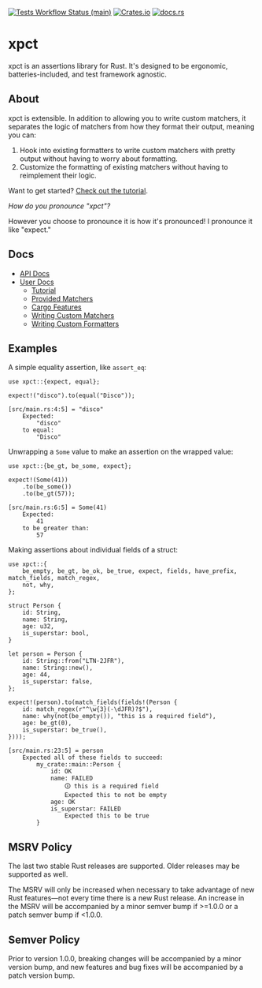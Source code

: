 [![Tests Workflow Status (main)](https://img.shields.io/github/actions/workflow/status/lostatc/xpct/test.yaml?branch=main&label=Tests&style=for-the-badge&logo=github)](https://github.com/lostatc/xpct/actions/workflows/test.yaml)
[![Crates.io](https://img.shields.io/crates/v/xpct?logo=rust&style=for-the-badge)](https://crates.io/crates/xpct)
[![docs.rs](https://img.shields.io/docsrs/xpct?logo=docs.rs&style=for-the-badge)](https://docs.rs/xpct)

# xpct

xpct is an assertions library for Rust. It's designed to be ergonomic,
batteries-included, and test framework agnostic.

## About

xpct is extensible. In addition to allowing you to write custom matchers, it
separates the logic of matchers from how they format their output, meaning you
can:

1. Hook into existing formatters to write custom matchers with pretty output
   without having to worry about formatting.
2. Customize the formatting of existing matchers without having to reimplement
   their logic.

Want to get started? [Check out the
tutorial](https://docs.rs/xpct/latest/xpct/docs/tutorial/index.html).

*How do you pronounce "xpct"?*

However you choose to pronounce it is how it's pronounced! I pronounce it like
"expect."

## Docs

- [API Docs](https://docs.rs/xpct/latest/xpct/index.html)
- [User Docs](https://docs.rs/xpct/latest/xpct/docs/index.html)
  - [Tutorial](https://docs.rs/xpct/latest/xpct/docs/tutorial/index.html)
  - [Provided Matchers](https://docs.rs/xpct/latest/xpct/docs/matcher_list/index.html)
  - [Cargo Features](https://docs.rs/xpct/latest/xpct/docs/cargo_features/index.html)
  - [Writing Custom Matchers](https://docs.rs/xpct/latest/xpct/docs/writing_matchers/index.html)
  - [Writing Custom Formatters](https://docs.rs/xpct/latest/xpct/docs/writing_formatters/index.html)

## Examples

A simple equality assertion, like `assert_eq`:

```rust,should_panic
use xpct::{expect, equal};

expect!("disco").to(equal("Disco"));
```

```text
[src/main.rs:4:5] = "disco"
    Expected:
        "disco"
    to equal:
        "Disco"
```

Unwrapping a `Some` value to make an assertion on the wrapped value:

```rust,should_panic
use xpct::{be_gt, be_some, expect};

expect!(Some(41))
    .to(be_some())
    .to(be_gt(57));
```

```text
[src/main.rs:6:5] = Some(41)
    Expected:
        41
    to be greater than:
        57
```

Making assertions about individual fields of a struct:

```rust,should_panic
use xpct::{
    be_empty, be_gt, be_ok, be_true, expect, fields, have_prefix, match_fields, match_regex,
    not, why,
};

struct Person {
    id: String,
    name: String,
    age: u32,
    is_superstar: bool,
}

let person = Person {
    id: String::from("LTN-2JFR"),
    name: String::new(),
    age: 44,
    is_superstar: false,
};

expect!(person).to(match_fields(fields!(Person {
    id: match_regex(r"^\w{3}(-\dJFR)?$"),
    name: why(not(be_empty()), "this is a required field"),
    age: be_gt(0),
    is_superstar: be_true(),
})));
```

```text
[src/main.rs:23:5] = person
    Expected all of these fields to succeed:
        my_crate::main::Person {
            id: OK
            name: FAILED
                🛈 this is a required field
                Expected this to not be empty
            age: OK
            is_superstar: FAILED
                Expected this to be true
        }
```

## MSRV Policy

The last two stable Rust releases are supported. Older releases may be supported
as well.

The MSRV will only be increased when necessary to take advantage of new Rust
features—not every time there is a new Rust release. An increase in the MSRV
will be accompanied by a minor semver bump if >=1.0.0 or a patch semver bump if
<1.0.0.

## Semver Policy

Prior to version 1.0.0, breaking changes will be accompanied by a minor version
bump, and new features and bug fixes will be accompanied by a patch version
bump.

